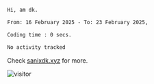 <!--START_SECTION:waka-->

```txt
Hi, am dk.

From: 16 February 2025 - To: 23 February 2025,

Coding time : 0 secs.

No activity tracked
```
Check [sanixdk.xyz](https://sanixdk.xyz) for more.

<!--END_SECTION:waka-->

<!-- i should probably build this when i will have some time -->
![visitor](https://profile-counter.glitch.me/sanix-darker/count.svg)
